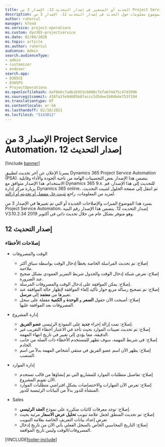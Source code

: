 ```yaml
---
title: الجديد أو المتغير في إصدار التحديث 12، الإصدار 3 من Project Service Automation
description: يقدم هذا الموضوع معلومات حول الجديد في إصدار التحديث 12، الإصدار 3 من Project Service Automation.
author: ruhercul
manager: kfend
ms.service: project-operations
ms.custom: dyn365-projectservice
ms.date: 02/04/2020
ms.topic: article
ms.author: ruhercul
audience: Admin
search.audienceType:
- admin
- customizer
- enduser
search.app:
- D365CE
- D365PS
- ProjectOperations
ms.openlocfilehash: daf0e6c7a4b1b953cb808cfefab74475c47d3996
ms.sourcegitcommit: 418fa1fe9d605b8faccc2d5dee1b04b4e753f194
ms.translationtype: HT
ms.contentlocale: ar-SA
ms.lasthandoff: 02/10/2021
ms.locfileid: "5143812"
---
```

# <a name="project-service-automation-update-release-12-v3"></a>الإصدار 3 من Project Service Automation، إصدار التحديث 12

[!include [banner](../includes/psa-now-project-operations.md)]

يسرنا الإعلان عن آخر تحديث لتطبيق Dynamics 365 Project Service Automation (PSA). يتضمن هذا الإصدار بعض التحسينات الهامة من ناحية الجودة والأداء وقابلية الاستخدام. هذا الإصدار متوافق مع Dynamics 365 9.x. للتحديث إلى هذا الإصدار، قم بزيارة مركز إدارة Dynamics 365 online، ثم انتقل إلى صفحة الحلول لتثبيت التحديث. لمزيد من المعلومات، راجع [تثبيت حل مفضل أو تحديثه أو إزالته](https://docs.microsoft.com/power-platform/admin/install-remove-preferred-solution).

يسرد هذا الموضوع الميزات والإصلاحات الجديدة أو التي تم تغييرها في الإصدار 3 من Project Service Automation، إصدار التحديث 12. يتضمن هذا الإصدار رقم البنية V3.10.2.34 وهو متوفر بشكل عام من خلال تحديث ذاتي في أكتوبر 2019.

## <a name="update-release-12"></a>إصدار التحديث 12

### <a name="bug-fixes"></a>إصلاحات الأخطاء

- الوقت والمصروفات

    - إصلاح: تم تحديث المراسلة الخاصة بخطأ إدخال الوقت بواسطة سياق أكثر ملاءمة.
    - إصلاح: تعرض شبكة إدخال الوقت والجدول شريط التمرير العمودي بشكل صحيح عند الضرورة.
    - إصلاح: يمكن الموافقة على إدخال الوقت والمصروفات المرسلة.
    - إصلاح: تم تصحيح رسالة مربع حوار تأكيد إلغاء الموافقة لإظهار حالة الموافقة عند تغييرها من **معتمد‬‬** إلى **مرسل**.
    - إصلاح: أصبحت الآن حقول **السعر** و **الوحدة** و **الكمية** مقفلة على سجل المصروفات بعد الموافقة عليها.

- إدارة المشروع

    - إصلاح: تمت إزالة إجراء **جديد** على النموذج الرئيسي **عضو الفريق**.
    - إصلاح: تم تحديث تعيينات الموارد بحيث تأخذ في الاعتبار أخطاء التقريب غير الدقيقة، مما يؤدي إلى تغيير في تاريخ انتهاء المهمة.
    - إصلاح: في شريط المهمة، سوف تظهر للمستخدم الأخطاء ذات الصلة من جانب الخادم.
    - إصلاح: يظهر الآن اسم عضو الفريق في منتقي أشخاص المهمة بدلاً من اسم المنصب.

- إدارة الموارد

    - إصلاح: تفاصيل متطلبات الموارد للمشاريع التي تم إنشاؤها من قالب تستخدم الآن تقويم المشروع.
    - إصلاح: تعرض الآن المهارات والاختصاصات بشكل افتراضي متطلبات الموارد المنشأة للدور بدلاً من البيانات الرئيسية للدور.

- ‏‏Sales

    - إصلاح: توجد معرفات كائنات متكررة على نموذج **العقد الرئيسي**.
    - إصلاح: تم تحديث المنطق لجعل علامة تبويب **تحليل عرض الاسعار** مرئية بحيث تعرض إعداد بيانات التعريف الخاصة بعلامة التبويب
    - إصلاح: التاريخ المحاسبي الخاص بالسجل الفعلي يأتي الآن من تاريخ إدخال المصروفات/الوقت وليس تاريخ الموافقة.


[!INCLUDE[footer-include](../includes/footer-banner.md)]